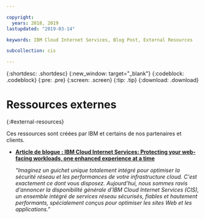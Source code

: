 ```yaml
---

copyright:
  years: 2018, 2019
lastupdated: "2019-03-14"

keywords: IBM Cloud Internet Services, Blog Post, External Resources

subcollection: cis

---
```


{:shortdesc: .shortdesc}
{:new_window: target="_blank"}
{:codeblock: .codeblock}
{:pre: .pre}
{:screen: .screen}
{:tip: .tip}
{:download: .download}

# Ressources externes
{:#external-resources}

Ces ressources sont créées par IBM et certains de nos partenaires et clients. 

* [**Article de blogue : IBM Cloud Internet Services: Protecting your web-facing workloads, one enhanced experience at a time**](https://www.ibm.com/blogs/bluemix/2018/05/ibm-cloud-internet-services-ga/)
      
   *"Imaginez un guichet unique totalement intégré pour optimiser la sécurité réseau et les performances de votre infrastructure cloud. C'est exactement ce dont vous disposez. Aujourd'hui, nous sommes ravis d'annoncer la disponibilité générale d'IBM Cloud Internet Services (CIS), un ensemble intégré de services réseau sécurisés, fiables et hautement performants, spécialement conçus pour optimiser les sites Web et les applications."*


